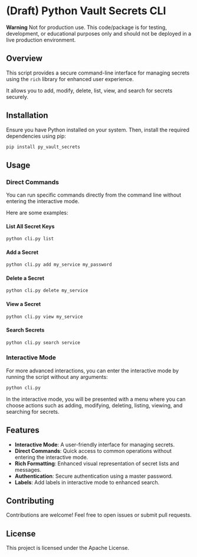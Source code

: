 # (Draft) Python Vault Secrets CLI

**Warning** Not for production use.
This code/package is for testing, development, or educational purposes only and
should not be deployed in a live production environment.

## Overview

This script provides a secure command-line interface for managing secrets
using the `rich` library for enhanced user experience.

It allows you to add, modify, delete, list, view, and search for secrets securely.

## Installation

Ensure you have Python installed on your system.
Then, install the required dependencies using pip:

```bash
pip install py_vault_secrets
```

## Usage

### Direct Commands

You can run specific commands directly from the command line without entering
the interactive mode.

Here are some examples:

#### List All Secret Keys

```bash
python cli.py list
```

#### Add a Secret

```bash
python cli.py add my_service my_password
```

#### Delete a Secret

```bash
python cli.py delete my_service
```

#### View a Secret

```bash
python cli.py view my_service
```

#### Search Secrets

```bash
python cli.py search service
```

### Interactive Mode

For more advanced interactions, you can enter the interactive mode by running
the script without any arguments:

```bash
python cli.py
```

In the interactive mode, you will be presented with a menu where you can choose
actions such as adding, modifying, deleting, listing, viewing,
and searching for secrets.

## Features

- **Interactive Mode**: A user-friendly interface for managing secrets.
- **Direct Commands**: Quick access to common operations without entering the
interactive mode.
- **Rich Formatting**: Enhanced visual representation of secret lists and messages.
- **Authentication**: Secure authentication using a master password.
- **Labels**: Add labels in interactive mode to enhanced search.

## Contributing

Contributions are welcome! Feel free to open issues or submit pull requests.

## License

This project is licensed under the Apache License.
